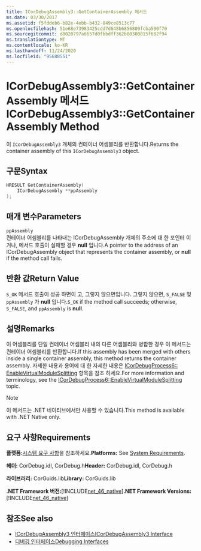 ```yaml
---
title: ICorDebugAssembly3::GetContainerAssembly 메서드
ms.date: 03/30/2017
ms.assetid: f5fddeb6-b82e-4ebb-b432-849ce8513c77
ms.openlocfilehash: 51e68e73983425cdd7d648b6856809fcba590f70
ms.sourcegitcommit: d8020797a6657d0fbbdff362b80300815f682f94
ms.translationtype: MT
ms.contentlocale: ko-KR
ms.lasthandoff: 11/24/2020
ms.locfileid: "95688551"
---
```

# <a name="icordebugassembly3getcontainerassembly-method"></a><span data-ttu-id="37ebb-102">ICorDebugAssembly3::GetContainerAssembly 메서드</span><span class="sxs-lookup"><span data-stu-id="37ebb-102">ICorDebugAssembly3::GetContainerAssembly Method</span></span>

<span data-ttu-id="37ebb-103">이 `ICorDebugAssembly3` 개체의 컨테이너 어셈블리를 반환합니다.</span><span class="sxs-lookup"><span data-stu-id="37ebb-103">Returns the container assembly of this `ICorDebugAssembly3` object.</span></span>  
  
## <a name="syntax"></a><span data-ttu-id="37ebb-104">구문</span><span class="sxs-lookup"><span data-stu-id="37ebb-104">Syntax</span></span>  
  
```cpp  
HRESULT GetContainerAssembly(  
    ICorDebugAssembly **ppAssembly  
);  
```  
  
## <a name="parameters"></a><span data-ttu-id="37ebb-105">매개 변수</span><span class="sxs-lookup"><span data-stu-id="37ebb-105">Parameters</span></span>  

 `ppAssembly`  
 <span data-ttu-id="37ebb-106">컨테이너 어셈블리를 나타내는 ICorDebugAssembly 개체의 주소에 대 한 포인터 이거나, 메서드 호출이 실패할 경우 **null** 입니다.</span><span class="sxs-lookup"><span data-stu-id="37ebb-106">A pointer to the address of an ICorDebugAssembly object that represents the container assembly, or **null** if the method call fails.</span></span>  
  
## <a name="return-value"></a><span data-ttu-id="37ebb-107">반환 값</span><span class="sxs-lookup"><span data-stu-id="37ebb-107">Return Value</span></span>  

 <span data-ttu-id="37ebb-108">`S_OK` 메서드 호출이 성공 하면이 고, 그렇지 않으면입니다. 그렇지 않으면, `S_FALSE` 및 `ppAssembly` 가 **null** 입니다.</span><span class="sxs-lookup"><span data-stu-id="37ebb-108">`S_OK` if the method call succeeds; otherwise, `S_FALSE`, and `ppAssembly` is **null**.</span></span>  
  
## <a name="remarks"></a><span data-ttu-id="37ebb-109">설명</span><span class="sxs-lookup"><span data-stu-id="37ebb-109">Remarks</span></span>  

 <span data-ttu-id="37ebb-110">이 어셈블리를 단일 컨테이너 어셈블리 내의 다른 어셈블리와 병합한 경우 이 메서드는 컨테이너 어셈블리를 반환합니다.</span><span class="sxs-lookup"><span data-stu-id="37ebb-110">If this assembly has been merged with others inside a single container assembly, this method returns the container assembly.</span></span> <span data-ttu-id="37ebb-111">자세한 내용과 용어에 대 한 자세한 내용은 [ICorDebugProcess6:: EnableVirtualModuleSplitting](icordebugprocess6-enablevirtualmodulesplitting-method.md) 항목을 참조 하세요.</span><span class="sxs-lookup"><span data-stu-id="37ebb-111">For more information and terminology, see the [ICorDebugProcess6::EnableVirtualModuleSplitting](icordebugprocess6-enablevirtualmodulesplitting-method.md) topic.</span></span>  
  
> [!NOTE]
> <span data-ttu-id="37ebb-112">이 메서드는 .NET 네이티브에서만 사용할 수 있습니다.</span><span class="sxs-lookup"><span data-stu-id="37ebb-112">This method is available with .NET Native only.</span></span>  
  
## <a name="requirements"></a><span data-ttu-id="37ebb-113">요구 사항</span><span class="sxs-lookup"><span data-stu-id="37ebb-113">Requirements</span></span>  

 <span data-ttu-id="37ebb-114">**플랫폼:**[시스템 요구 사항](../../get-started/system-requirements.md)을 참조하세요.</span><span class="sxs-lookup"><span data-stu-id="37ebb-114">**Platforms:** See [System Requirements](../../get-started/system-requirements.md).</span></span>  
  
 <span data-ttu-id="37ebb-115">**헤더:** CorDebug.idl, CorDebug.h</span><span class="sxs-lookup"><span data-stu-id="37ebb-115">**Header:** CorDebug.idl, CorDebug.h</span></span>  
  
 <span data-ttu-id="37ebb-116">**라이브러리:** CorGuids.lib</span><span class="sxs-lookup"><span data-stu-id="37ebb-116">**Library:** CorGuids.lib</span></span>  
  
 <span data-ttu-id="37ebb-117">**.NET Framework 버전:**[!INCLUDE[net_46_native](../../../../includes/net-46-native-md.md)]</span><span class="sxs-lookup"><span data-stu-id="37ebb-117">**.NET Framework Versions:** [!INCLUDE[net_46_native](../../../../includes/net-46-native-md.md)]</span></span>  
  
## <a name="see-also"></a><span data-ttu-id="37ebb-118">참조</span><span class="sxs-lookup"><span data-stu-id="37ebb-118">See also</span></span>

- [<span data-ttu-id="37ebb-119">ICorDebugAssembly3 인터페이스</span><span class="sxs-lookup"><span data-stu-id="37ebb-119">ICorDebugAssembly3 Interface</span></span>](icordebugassembly3-interface.md)
- [<span data-ttu-id="37ebb-120">디버깅 인터페이스</span><span class="sxs-lookup"><span data-stu-id="37ebb-120">Debugging Interfaces</span></span>](debugging-interfaces.md)
